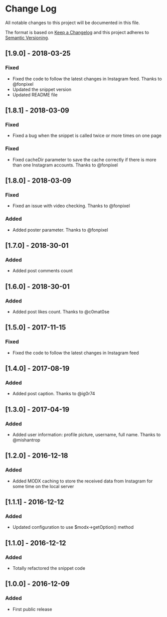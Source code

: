 # Change Log
All notable changes to this project will be documented in this file.

The format is based on [Keep a Changelog](http://keepachangelog.com/) 
and this project adheres to [Semantic Versioning](http://semver.org/).

## [1.9.0] - 2018-03-25
### Fixed
- Fixed the code to follow the latest changes in Instagram feed. Thanks to @fonpixel
- Updated the snippet version
- Updated README file

## [1.8.1] - 2018-03-09
### Fixed
- Fixed a bug when the snippet is called twice or more times on one page
### Fixed
- Fixed cacheDir parameter to save the cache correctly if there is more than one Instagram accounts. Thanks to @fonpixel

## [1.8.0] - 2018-03-09
### Fixed
- Fixed an issue with video checking. Thanks to @fonpixel
### Added
- Added poster parameter. Thanks to @fonpixel

## [1.7.0] - 2018-30-01
### Added
- Added post comments count

## [1.6.0] - 2018-30-01
### Added
- Added post likes count. Thanks to @c0mat0se

## [1.5.0] - 2017-11-15
### Fixed
- Fixed the code to follow the latest changes in Instagram feed

## [1.4.0] - 2017-08-19
### Added
- Added post caption. Thanks to @ig0r74

## [1.3.0] - 2017-04-19
### Added
- Added user information: profile picture, username, full name. Thanks to @mishantrop

## [1.2.0] - 2016-12-18
### Added
- Added MODX caching to store the received data from Instagram for some time on the local server

## [1.1.1] - 2016-12-12
### Added
- Updated configuration to use $modx->getOption() method

## [1.1.0] - 2016-12-12
### Added
- Totally refactored the snippet code

## [1.0.0] - 2016-12-09
### Added
- First public release
